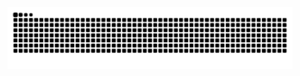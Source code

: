 
<!-- <h3 align="center">김진엽 (Nathan)</h3>
<h4 align="center">Android Developer</h4>
-->
<!-- <p align="center">
  <a href="https://play.google.com/store/apps/details?id=com.manna.parsing2&hl=ko">
    <img src="https://img.shields.io/badge/오늘의만나-4285F4?style=for-the-badge&logo=google-play&logoColor=white" alt="오늘의만나"/>
  </a>
    <a href="https://apps.apple.com/kr/app/%EC%98%A4%EB%8A%98%EC%9D%98-%EB%A7%8C%EB%82%98/id1547824358">
    <img src="https://img.shields.io/badge/오늘의만나-4285F4?style=for-the-badge&logo=apple&logoColor=white" alt="오늘의만나"/>
  </a>
</p> -->
<p align="center">
  <picture>
  <source media="(prefers-color-scheme: dark)" srcset="https://github.com/nathankim0/nathankim0/blob/output/github-snake-dark.svg" />
  <source media="(prefers-color-scheme: light)" srcset="https://github.com/nathankim0/nathankim0/blob/output/github-snake.svg" />
  <img alt="github-snake" src="https://github.com/nathankim0/nathankim0/blob/output/github-snake.svg" />
</picture>
</p>
